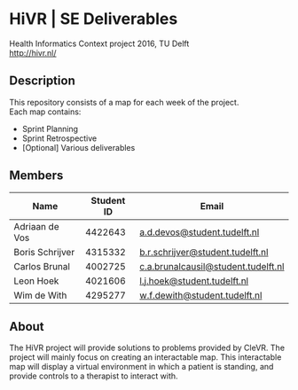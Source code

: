 # HiVR | SE Deliverables
Health Informatics Context project 2016, TU Delft  
http://hivr.nl/

## Description
This repository consists of a map for each week of the project.  
Each map contains:
* Sprint Planning
* Sprint Retrospective
* [Optional] Various deliverables

## Members
| Name | Student ID | Email |
| --- | --- | --- |
| Adriaan de Vos| 4422643 | a.d.devos@student.tudelft.nl |
| Boris Schrijver | 4315332 | b.r.schrijver@student.tudelft.nl |
| Carlos Brunal| 4002725 | c.a.brunalcausil@student.tudelft.nl |
| Leon Hoek| 4021606 | l.j.hoek@student.tudelft.nl |
| Wim de With| 4295277 | w.f.dewith@student.tudelft.nl |

## About
The HiVR project will provide solutions to problems provided by
CleVR. The project will mainly focus on creating an interactable map. This
interactable map will display a virtual environment in which a patient is
standing, and provide controls to a therapist to interact with.
